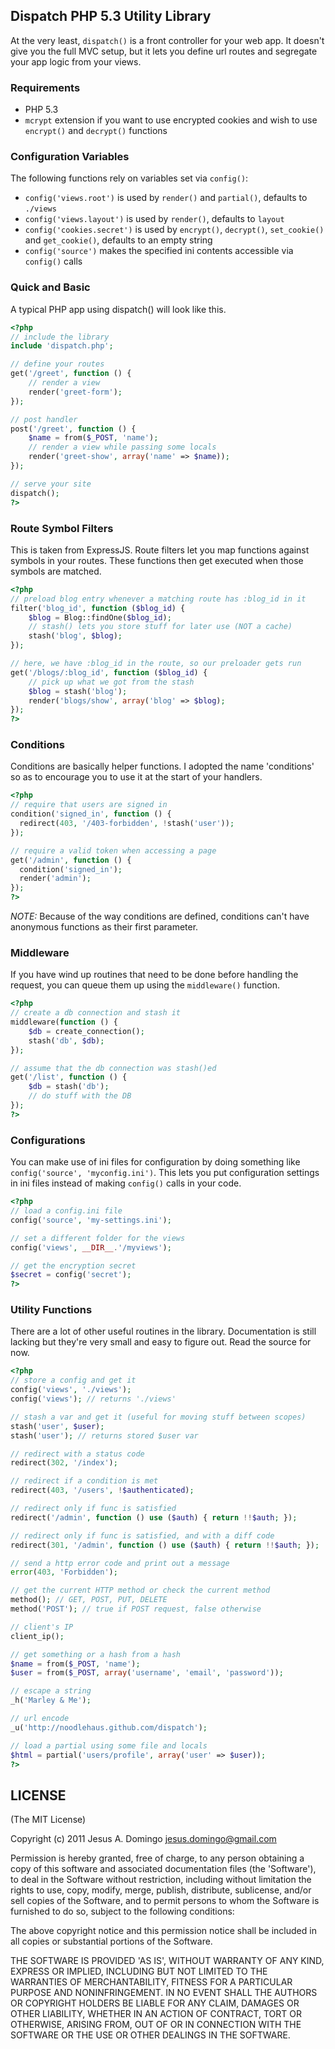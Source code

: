 ## Dispatch PHP 5.3 Utility Library
At the very least, `dispatch()` is a front controller for your web app. It doesn't give you the full MVC setup, but it lets you define url routes and segregate your app logic from your views.

### Requirements
* PHP 5.3
* `mcrypt` extension if you want to use encrypted cookies and wish to use `encrypt()` and `decrypt()` functions

### Configuration Variables
The following functions rely on variables set via `config()`:
* `config('views.root')` is used by `render()` and `partial()`, defaults to `./views`
* `config('views.layout')` is used by `render()`, defaults to `layout`
* `config('cookies.secret')` is used by `encrypt()`, `decrypt()`, `set_cookie()` and `get_cookie()`, defaults to an empty string
* `config('source')` makes the specified ini contents accessible via `config()` calls

### Quick and Basic
A typical PHP app using dispatch() will look like this.

```php
<?php
// include the library
include 'dispatch.php';

// define your routes
get('/greet', function () {
	// render a view
	render('greet-form');
});

// post handler
post('/greet', function () {
	$name = from($_POST, 'name');
	// render a view while passing some locals
	render('greet-show', array('name' => $name));
});

// serve your site
dispatch();
?>
```

### Route Symbol Filters
This is taken from ExpressJS. Route filters let you map functions against symbols in your routes. These functions then get executed when those symbols are matched.

```php
<?php
// preload blog entry whenever a matching route has :blog_id in it
filter('blog_id', function ($blog_id) {
	$blog = Blog::findOne($blog_id);
	// stash() lets you store stuff for later use (NOT a cache)
	stash('blog', $blog);
});

// here, we have :blog_id in the route, so our preloader gets run
get('/blogs/:blog_id', function ($blog_id) {
	// pick up what we got from the stash
	$blog = stash('blog');
	render('blogs/show', array('blog' => $blog);
});
?>
```

### Conditions
Conditions are basically helper functions. I adopted the name 'conditions' so as to encourage you to use it at the start of your handlers.

```php
<?php
// require that users are signed in
condition('signed_in', function () {
  redirect(403, '/403-forbidden', !stash('user'));
});

// require a valid token when accessing a page
get('/admin', function () {
  condition('signed_in');
  render('admin');
});
?>
```
*NOTE:* Because of the way conditions are defined, conditions can't have anonymous functions as their first parameter.

### Middleware
If you have wind up routines that need to be done before handling the request, you can queue them up using the `middleware()` function.

```php
<?php
// create a db connection and stash it
middleware(function () {
	$db = create_connection();
	stash('db', $db);
});

// assume that the db connection was stash()ed
get('/list', function () {
	$db = stash('db');
	// do stuff with the DB
});
?>
```

### Configurations
You can make use of ini files for configuration by doing something like `config('source', 'myconfig.ini')`.
This lets you put configuration settings in ini files instead of making `config()` calls in your code.

```php
<?php
// load a config.ini file
config('source', 'my-settings.ini');

// set a different folder for the views
config('views', __DIR__.'/myviews');

// get the encryption secret
$secret = config('secret');
?>
```

### Utility Functions
There are a lot of other useful routines in the library. Documentation is still lacking but they're very small and easy to figure out. Read the source for now.

```php
<?php
// store a config and get it
config('views', './views');
config('views'); // returns './views'

// stash a var and get it (useful for moving stuff between scopes)
stash('user', $user);
stash('user'); // returns stored $user var

// redirect with a status code
redirect(302, '/index');

// redirect if a condition is met
redirect(403, '/users', !$authenticated);

// redirect only if func is satisfied
redirect('/admin', function () use ($auth) { return !!$auth; });

// redirect only if func is satisfied, and with a diff code
redirect(301, '/admin', function () use ($auth) { return !!$auth; });

// send a http error code and print out a message
error(403, 'Forbidden');

// get the current HTTP method or check the current method
method(); // GET, POST, PUT, DELETE
method('POST'); // true if POST request, false otherwise

// client's IP
client_ip();

// get something or a hash from a hash
$name = from($_POST, 'name');
$user = from($_POST, array('username', 'email', 'password'));

// escape a string
_h('Marley & Me');

// url encode
_u('http://noodlehaus.github.com/dispatch');

// load a partial using some file and locals
$html = partial('users/profile', array('user' => $user));
?>
```

## LICENSE
(The MIT License)

Copyright (c) 2011 Jesus A. Domingo jesus.domingo@gmail.com

Permission is hereby granted, free of charge, to any person obtaining a copy of this software and associated documentation files (the 'Software'), to deal in the Software without restriction, including without limitation the rights to use, copy, modify, merge, publish, distribute, sublicense, and/or sell copies of the Software, and to permit persons to whom the Software is furnished to do so, subject to the following conditions:

The above copyright notice and this permission notice shall be included in all copies or substantial portions of the Software.

THE SOFTWARE IS PROVIDED 'AS IS', WITHOUT WARRANTY OF ANY KIND, EXPRESS OR IMPLIED, INCLUDING BUT NOT LIMITED TO THE WARRANTIES OF MERCHANTABILITY, FITNESS FOR A PARTICULAR PURPOSE AND NONINFRINGEMENT. IN NO EVENT SHALL THE AUTHORS OR COPYRIGHT HOLDERS BE LIABLE FOR ANY CLAIM, DAMAGES OR OTHER LIABILITY, WHETHER IN AN ACTION OF CONTRACT, TORT OR OTHERWISE, ARISING FROM, OUT OF OR IN CONNECTION WITH THE SOFTWARE OR THE USE OR OTHER DEALINGS IN THE SOFTWARE.
